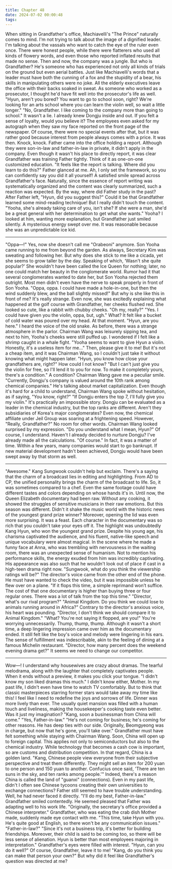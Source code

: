 ```yaml
---
title: Chapter 48
date: 2024-07-02 00:00:48
tags:
---
```



When sitting in Grandfather's office, Machiavelli's "The Prince" naturally comes to mind.
I'm not trying to talk about the image of a dignified leader. I'm talking about the vassals who want to catch the eye of the ruler even once.
There were honest people, while there were flatterers who used all kinds of flowery words, and even those who reported inflated results that made no sense. Then and now, the company was a jungle.
But who is Grandfather?
He's someone who has experienced not only all kinds of trials on the ground but even aerial battles. Just like Machiavelli's words that a leader must have both the cunning of a fox and the stupidity of a bear, his skills in manipulating others were no joke.
All the elderly executives leave the office with their backs soaked in sweat. As someone who worked as a prosecutor, I thought he'd have fit well into the prosecutor's life as well.
"Hyun, aren't you bored? You want to go to school soon, right? We're looking for an arts school where you can learn the violin well, so wait a little longer."
"No, Grandfather. I like coming to the company more than going to school."
It wasn't a lie. I already knew Dongju inside and out. If you felt a sense of loyalty, would you believe it?
The employees even asked for my autograph when they saw my face reported on the front page of the newspaper. Of course, there were no special events after that, but it was rather good because interest from people always comes with a price.
It was then.
Knock, knock.
Father came into the office holding a report. Although they were son-in-law and father-in-law in private, it didn't apply in the company.
Even though it wasn't his place to directly report, it was clear Grandfather was training Father tightly. Think of it as one-on-one customized education.
"It feels like the report is talking. Where did you learn to do this?"
Father glanced at me.
Ah, I only set the framework, so you can confidently say you did it all yourself!
A satisfied smile spread across Grandfather's face. Naturally, since the essence of report writing was systematically organized and the content was clearly summarized, such a reaction was expected. By the way, where did Father study in the past?
After Father left,
"Hyun, did you suggest this?"
Could it be that Grandfather learned some mind-reading technique! But I really didn't touch the content.
"Yooha, she's already taking care of you, isn't she? If she were a man, she'd be a great general with her determination to get what she wants."
Yooha?
I looked at him, wanting more explanation, but Grandfather just smiled silently. A mysterious energy swept over me. It was reasonable because she was an unpredictable ice kid.
** *
"Oppa—!"
Yes, now she doesn't call me "Orabeoni" anymore. Son Yooha came running to me from beyond the garden. As always, Secretary Kim was sweating and following her.
But why does she stick to me like a cicada, yet she seems to grow taller by the day. Speaking of which,
‘Wasn't she quite popular?’
She wouldn't have been called the Ice Queen for nothing; later, no one could match her beauty in the conglomerate world.
Rumor had it that several conglomerates wanted to date her, but Son Yooha rejected them outright. Most men didn't even have the nerve to speak properly in front of Son Yooha.
"Oppa, oppa. I could have made a hole-in-one, but then the wind suddenly blew, and the ball slightly missed!"
But why is she like this in front of me? It's really strange.
Even now, she was excitedly explaining what happened at the golf course with Grandfather, her cheeks flushed red. She looked so cute, like a rabbit with chubby cheeks.
"Oh my, really?"
"Yes. I could have given you the violin, oppa, but, ugh." What?
It felt like a bucket of cold water was poured over my head.
At that moment.
"Hyun, are you here."
I heard the voice of the old snake.
As before, there was a strange atmosphere in the parlor. Chairman Wang was leisurely sipping tea, and next to him, Yooha's cheeks were still puffed up. I wondered if I felt like a shrimp caught in a whale fight.
"Yooha seems to want to give Hyun a violin. Honestly, it's a useless item for me..."
Then, please give it to me!
But it's not a cheap item, and it was Chairman Wang, so I couldn't just take it without knowing what might happen later.
"Hyun, you know how close your grandfathers are, right?"
How could I not know?
"But I can't just give you the violin for free, so I'll lend it to you for now. To make it completely yours, there's a condition."
A condition?
Chairman Wang gave me a peculiar smile.
"Currently, Dongju's company is valued around the 10th rank among chemical companies."
He's talking about market capitalization. Even though it's hard for a child to understand, Chairman Wang spoke without hesitation, as if saying, "You know, right?"
"If Dongju enters the top 7, I'll fully give you my violin."
It's practically an impossible story.
Dongju can be evaluated as a leader in the chemical industry, but the top ranks are different. Aren't they subsidiaries of Korea's major conglomerates? Even now, the chemical affiliate under Jeil Group was soaring at a frightening speed. However,
"Really, Grandfather?"
No room for other words.
Chairman Wang looked surprised by my expression.
"Do you understand what I mean, Hyun?"
Of course, I understand.
Haven't I already decided to nurture Dongju? I've already made all the calculations.
"Of course."
In fact, it was a matter of time. Within a few years, many companies would start to go bankrupt. If new material development hadn't been achieved, Dongju would have been swept away by that storm as well.
** *
"Awesome."
Kang Sungwook couldn't help but exclaim.
There's a saying that the charm of a broadcast lies in editing and highlighting. From AD to CP, the unified personality brings the charm of the broadcast to life.
So, it was sometimes compared to a chef. Even the same footage could have different tastes and colors depending on whose hands it's in.
Until now, the Queen Elizabeth documentary had been raw.
Without any cooking, it showed the struggles of sensitive musicians in their raw emotions.
But this season was different. Didn't it shake the music world with the historic news of the youngest grand prize winner? Moreover, opening the lid was even more surprising.
It was a feast. Each character in the documentary was so rich that you couldn't take your eyes off it.
The highlight was undoubtedly Kang Hyun, who won the youngest grand prize.
Despite his young age, his charisma captivated the audience, and his fluent, native-like speech and unique vocabulary were almost magical.
In the scene where he made a funny face at Anna, who was trembling with nervousness in the waiting room, there was an unexpected sense of humanism.
Not to mention his performance skills, the energy exuded from him was incredibly captivating.
His appearance was also such that he wouldn't look out of place if cast in a high-teen drama right now.
"Sungwook, what do you think the viewership ratings will be?"
The director's voice came from the other end of the phone. He must have wanted to check the video, but it was impossible unless he flew over on a plane.
"If it flops this time, a simple reprimand won’t suffice. The cost of that one documentary is higher than buying three or four regular ones. There was a lot of talk from the top this time."
"Director, what's our rival program?"
"Animal Kingdom. Do you think we could lose to animals running around in Africa?"
Contrary to the director's anxious voice, his heart was pounding.
"Director, I don't think we should compare it to Animal Kingdom."
"What? You're not saying it flopped, are you!"
You're worrying unnecessarily.
Thump, thump, thump.
Although it wasn't a short time, a deep lingering impression came over him as the documentary ended. It still felt like the boy's voice and melody were lingering in his ears.
The sense of fulfillment was indescribable, akin to the feeling of dining at a famous Michelin restaurant. "Director, how many percent does the weekend evening drama get?"
It seems we need to change our competitor.
** *
Wow—!
I understand why housewives are crazy about dramas. The tearful melodrama, along with the laughter that completely captivates people. When it ends without a preview, it makes you click your tongue.
"I didn't know my son liked dramas this much."
I didn't know either, Mother.
In my past life, I didn't even have time to watch TV comfortably. But to think that classic masterpieces starring former stars would take away my time like this! I feel like I need to redefine the joys and sorrows of life.
Dinner was more lively than ever. The usually quiet mansion was filled with a human touch and liveliness, making the housekeeper's cooking taste even better. Was it just my imagination?
"Kang, soon a businessman from China will come."
"Yes, Father-in-law."
"He's not coming for business; he's coming for other reasons. He has deep ties with our side. Originally, Beomgyeong was in charge, but now that he's gone, you'll take over."
Grandfather must have felt something while staying with Chairman Wang.
Soon, China will open up to foreign capital. This applies not only to semiconductors but also to the chemical industry. While technology that becomes a cash cow is important, so are customs and distribution competition.
In that regard, China is a golden land.
"Kang, Chinese people view everyone from their subjective perspective and treat them differently. They might sell an item for 200 yuan to one person and 150 yuan to another. Confucius once said, 'There are ten suns in the sky, and ten ranks among people.'"
Indeed, there's a reason China is called the land of "guanxi" (connections).
Even in my past life, didn't I often see Chinese tycoons creating their own universities to exchange connections?
Father still seemed to have trouble understanding. Well, he had never faced it directly.
"I'll do my best, Father-in-law."
Grandfather smiled contentedly. He seemed pleased that Father was adapting well to his work life.
"Originally, the secretary's office provided a Chinese interpreter."
Grandfather, who was eating the crab dish Mother made, suddenly made eye contact with me.
"This time, take Hyun with you. He's quite good at English, so there won't be any communication issues."
"Father-in-law?"
"Since it's not a business trip, it's better for building friendships. Moreover, their child is said to be coming too, so there will be less sense of alienation. Hyun is better than most employees majoring in interpretation."
Grandfather's eyes were filled with interest.
"Hyun, can you do it well?"
Of course, Grandfather, leave it to me!
"Kang, do you think you can make that person your own?"
But why did it feel like Grandfather's question was directed at me?